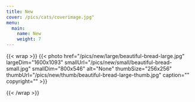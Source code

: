 ```yaml
---
title: New
cover: /pics/cats/coverimage.jpg"
menu:
  main:
    name: New
    weight: 7
---
```


{{< wrap >}}
{{< photo href="/pics/new/large/beautiful-bread-large.jpg" largeDim="1600x1093" smallUrl="/pics/new/small/beautiful-bread-small.jpg" smallDim="800x546" alt="None" thumbSize="256x256" thumbUrl="/pics/new/thumb/beautiful-bread-large-thumb.jpg" caption="" copyright="" >}}

{{< /wrap >}}